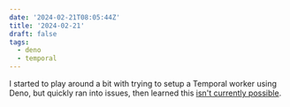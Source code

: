 ```yaml
---
date: '2024-02-21T08:05:44Z'
title: '2024-02-21'
draft: false
tags:
  - deno
  - temporal
---
```


I started to play around a bit with trying to setup a Temporal worker using Deno, but quickly ran into issues, then learned this [isn't currently possible](https://github.com/temporalio/sdk-typescript/issues/1285#issuecomment-1806103268).
